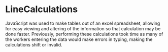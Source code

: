 # LineCalculations
JavaScript was used to make tables out of an excel spreadsheet, allowing for easy viewing and altering of the information so that calculation may be done faster. Previously, performing these calculations took time as many of the workers entering the data would make errors in typing, making the calculations shift or invalid.

